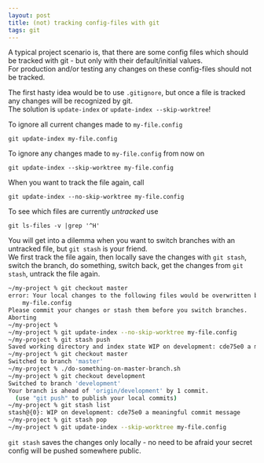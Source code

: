 ```yaml
---
layout: post
title: (not) tracking config-files with git
tags: git
---
```


A typical project scenario is, that there are some config files which should be tracked with git - but only with their default/initial values.  
For production and/or testing any changes on these config-files should not be tracked.

The first hasty idea would be to use `.gitignore`, but once a file is tracked any changes will be recognized by git.  
The solution is `update-index` or `update-index --skip-worktree`!

To ignore all current changes made to `my-file.config` 
```
git update-index my-file.config
```

To ignore any changes made to `my-file.config` from now on
```
git update-index --skip-worktree my-file.config
```

When you want to track the file again, call
```
git update-index --no-skip-worktree my-file.config
```

To see which files are currently _untracked_ use
```
git ls-files -v |grep '^H'
```

You will get into a dilemma when you want to switch branches with an untracked file, but `git stash` is your friend.  
We first track the file again, then locally save the changes with `git stash`, switch the branch, do something, switch back, get the changes from `git stash`, untrack the file again.

```bash
~/my-project % git checkout master
error: Your local changes to the following files would be overwritten by checkout:
	my-file.config
Please commit your changes or stash them before you switch branches.
Aborting
~/my-project %
~/my-project % git update-index --no-skip-worktree my-file.config
~/my-project % git stash push
Saved working directory and index state WIP on development: cde75e0 a meaningful commit message
~/my-project % git checkout master
Switched to branch 'master'
~/my-project % ./do-something-on-master-branch.sh
~/my-project % git checkout development
Switched to branch 'development'
Your branch is ahead of 'origin/development' by 1 commit.
  (use "git push" to publish your local commits)
~/my-project % git stash list
stash@{0}: WIP on development: cde75e0 a meaningful commit message
~/my-project % git stash pop
~/my-project % git update-index --skip-worktree my-file.config
```

`git stash` saves the changes only locally - no need to be afraid your secret config will be pushed somewhere public.
